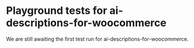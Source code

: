 # Playground tests for ai-descriptions-for-woocommerce
We are still awaiting the first test run for ai-descriptions-for-woocommerce.
